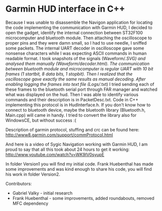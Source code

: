 ﻿Garmin HUD interface in C++
======================

Because I was unable to disassemble the Navigon application for locating the code implementing the communication with Garmin HUD, I decided to open the gadget, identify the internal connection between ST32F100 microcomputer and bluetooth module. Then attaching the oscilloscope to proper pins and they were damn small, so I had to use needle, I sniffed some packets. The internal UART decoder in oscilloscope gave some nonsense characters while I was expecting ASCII commands in human readable format. I took snapshots of the signals (Waveform/*.SVG) and analysed them manually (Waveform/decoder.html). The communication between bluetooth module and microcomputer is regular UART with 10 bit frames (1 startbit, 8 data bits, 1 stopbit). Then I realized that the oscilloscope gave exactly the same results as manual decoding. After enabling logging the frames into text file (Logs/*.txt) I tried sending each of these frames to the bluetooth serial port through FAR manager and watched what was displayed on the hud. Then I was able to identify various commands and their description is in PacketDesc.txt. Code in C++ implementing this protocol is in HudInterface.h. If you don't know how to connect to bluetooth device, maybe the bluetooth library (Bluetooth.h, Main.cpp) will came in handy. I tried to convert the library also for WindowsCE, but without success :(


Description of garmin protocol, stuffing and crc can be found here: http://www8.garmin.com/support/commProtocol.html

And here is a video of Sygic Navigation working with Garmin HUD, I am proud to say that all this took about 24 hours to get it working:
http://www.youtube.com/watch?v=WK9IV0syupE

In folder Version1 you will find my initial code. Frank Huebenthal has made some improvements and was kind enough to share his code, you will find his work in folder Version2.


Contributors:
- Gabriel Valky - initial research
- Frank Huebenthal - some improvements, added roundabouts, removed MFC dependency
